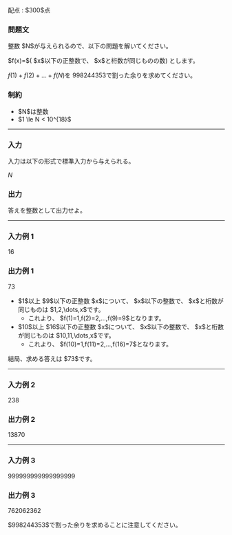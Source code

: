 
<div>

<span>

<span>

<p>
配点 : $300$点
</p>

<div>

<section>

### **問題文**

<p>
整数 $N$が与えられるので、以下の問題を解いてください。
</p>

<p>
$f(x)=$( $x$以下の正整数で、 $x$と桁数が同じものの数) とします。

$f(1)+f(2)+\dots+f(N)$を $998244353$で割った余りを求めてください。
</p>

</section>

</div>

<div>

<section>

### **制約**

<ul>

<li>
$N$は整数
</li>

<li>
$1 \le N < 10^{18}$
</li>

</ul>

</section>

</div>

---

<div>

<div>

<section>

### **入力**

<p>
入力は以下の形式で標準入力から与えられる。
</p>

<div>

$N$
</div>

</section>

</div>

<div>

<section>

### **出力**

<p>
答えを整数として出力せよ。
</p>

</section>

</div>

</div>

---

<div>

<section>

### **入力例 1**

<div>

16

</div>

</section>

</div>

<div>

<section>

### **出力例 1**

<div>

73

</div>

<ul>

<li>
$1$以上 $9$以下の正整数 $x$について、 $x$以下の整数で、 $x$と桁数が同じものは $1,2,\dots,x$です。
<ul>

<li>
これより、 $f(1)=1,f(2)=2,...,f(9)=9$となります。
</li>

</ul>

</li>

<li>
$10$以上 $16$以下の正整数 $x$について、 $x$以下の整数で、 $x$と桁数が同じものは $10,11,\dots,x$です。
<ul>

<li>
これより、 $f(10)=1,f(11)=2,...,f(16)=7$となります。
</li>

</ul>

</li>

</ul>

<p>
結局、求める答えは $73$です。
</p>

</section>

</div>

---

<div>

<section>

### **入力例 2**

<div>

238

</div>

</section>

</div>

<div>

<section>

### **出力例 2**

<div>

13870

</div>

</section>

</div>

---

<div>

<section>

### **入力例 3**

<div>

999999999999999999

</div>

</section>

</div>

<div>

<section>

### **出力例 3**

<div>

762062362

</div>

<p>
$998244353$で割った余りを求めることに注意してください。
</p>

</section>

</div>

</span>

</span>

</div>
